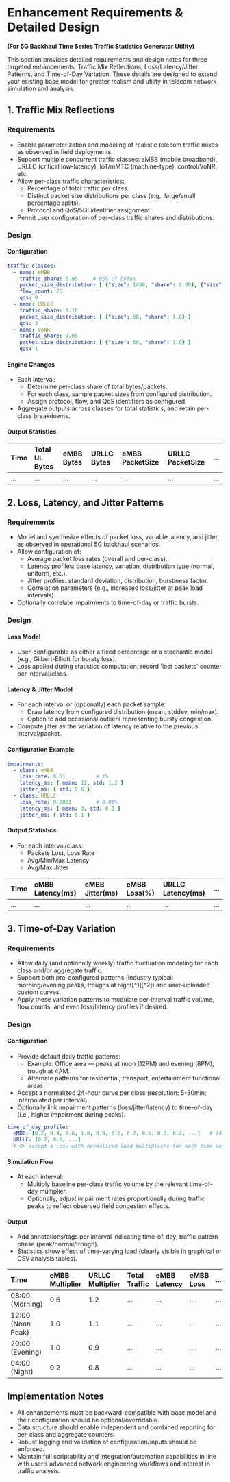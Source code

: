 # Enhancement Requirements \& Detailed Design

**(For 5G Backhaul Time Series Traffic Statistics Generator Utility)**

This section provides detailed requirements and design notes for three targeted enhancements: Traffic Mix Reflections, Loss/Latency/Jitter Patterns, and Time-of-Day Variation. These details are designed to extend your existing base model for greater realism and utility in telecom network simulation and analysis.

## 1. Traffic Mix Reflections

### Requirements

- Enable parameterization and modeling of realistic telecom traffic mixes as observed in field deployments.
- Support multiple concurrent traffic classes: eMBB (mobile broadband), URLLC (critical low-latency), IoT/mMTC (machine-type), control/VoNR, etc.
- Allow per-class traffic characteristics:
    - Percentage of total traffic per class.
    - Distinct packet size distributions per class (e.g., large/small percentage splits).
    - Protocol and QoS/5QI identifier assignment.
- Permit user configuration of per-class traffic shares and distributions.


### Design

#### Configuration

```yaml
traffic_classes:
  - name: eMBB
    traffic_share: 0.85     # 85% of bytes
    packet_size_distribution: [ {"size": 1400, "share": 0.80}, {"size": 200, "share": 0.20} ]
    flow_count: 25
    qos: 9
  - name: URLLC
    traffic_share: 0.10
    packet_size_distribution: [ {"size": 88, "share": 1.0} ]
    qos: 3
  - name: VoNR
    traffic_share: 0.05
    packet_size_distribution: [ {"size": 60, "share": 1.0} ]
    qos: 1
```


#### Engine Changes

- Each interval:
    - Determine per-class share of total bytes/packets.
    - For each class, sample packet sizes from configured distribution.
    - Assign protocol, flow, and QoS identifiers as configured.
- Aggregate outputs across classes for total statistics, and retain per-class breakdowns.


#### Output Statistics

| Time | Total UL Bytes | eMBB Bytes | URLLC Bytes | eMBB PacketSize | URLLC PacketSize | ... |
| :-- | :-- | :-- | :-- | :-- | :-- | :-- |
| ... | ... | ... | ... | ... | ... | ... |

## 2. Loss, Latency, and Jitter Patterns

### Requirements

- Model and synthesize effects of packet loss, variable latency, and jitter, as observed in operational 5G backhaul scenarios.
- Allow configuration of:
    - Average packet loss rates (overall and per-class).
    - Latency profiles: base latency, variation, distribution type (normal, uniform, etc.).
    - Jitter profiles: standard deviation, distribution, burstiness factor.
    - Correlation parameters (e.g., increased loss/jitter at peak load intervals).
- Optionally correlate impairments to time-of-day or traffic bursts.


### Design

#### Loss Model

- User-configurable as either a fixed percentage or a stochastic model (e.g., Gilbert-Elliott for bursty loss).
- Loss applied during statistics computation; record 'lost packets' counter per interval/class.


#### Latency \& Jitter Model

- For each interval or (optionally) each packet sample:
    - Draw latency from configured distribution (mean, stddev, min/max).
    - Option to add occasional outliers representing bursty congestion.
- Compute jitter as the variation of latency relative to the previous interval/packet.


#### Configuration Example

```yaml
impairments:
  - class: eMBB
    loss_rate: 0.01          # 1%
    latency_ms: { mean: 12, std: 1.2 }
    jitter_ms: { std: 0.8 }
  - class: URLLC
    loss_rate: 0.0001        # 0.01%
    latency_ms: { mean: 3, std: 0.3 }
    jitter_ms: { std: 0.1 }
```


#### Output Statistics

- For each interval/class:
    - Packets Lost, Loss Rate
    - Avg/Min/Max Latency
    - Avg/Max Jitter

| Time | eMBB Latency(ms) | eMBB Jitter(ms) | eMBB Loss(%) | URLLC Latency(ms) | ... |
| :-- | :-- | :-- | :-- | :-- | :-- |
| ... | ... | ... | ... | ... | ... |

## 3. Time-of-Day Variation

### Requirements

- Allow daily (and optionally weekly) traffic fluctuation modeling for each class and/or aggregate traffic.
- Support both pre-configured patterns (industry typical: morning/evening peaks, troughs at night[^1][^2]) and user-uploaded custom curves.
- Apply these variation patterns to modulate per-interval traffic volume, flow counts, and even loss/latency profiles if desired.


### Design

#### Configuration

- Provide default daily traffic patterns:
    - Example: Office area — peaks at noon (12PM) and evening (8PM), trough at 4AM.
    - Alternate patterns for residential, transport, entertainment functional areas.
- Accept a normalized 24-hour curve per class (resolution: 5-30min; interpolated per interval).
- Optionally link impairment patterns (loss/jitter/latency) to time-of-day (i.e., higher impairment during peaks).

```yaml
time_of_day_profile:
  eMBB: [0.2, 0.4, 0.6, 1.0, 0.9, 0.8, 0.7, 0.5, 0.3, 0.2, ...]   # 24 or 48 points
  URLLC: [0.7, 0.6, ...]
  # Or accept a .csv with normalized load multipliers for each time segment
```


#### Simulation Flow

- At each interval:
    - Multiply baseline per-class traffic volume by the relevant time-of-day multiplier.
    - Optionally, adjust impairment rates proportionally during traffic peaks to reflect observed field congestion effects.


#### Output

- Add annotations/tags per interval indicating time-of-day, traffic pattern phase (peak/normal/trough).
- Statistics show effect of time-varying load (clearly visible in graphical or CSV analysis tables).

| Time | eMBB Multiplier | URLLC Multiplier | Total Traffic | eMBB Latency | eMBB Loss | ... |
| :-- | :-- | :-- | :-- | :-- | :-- | :-- |
| 08:00 (Morning) | 0.6 | 1.2 | ... | ... | ... | ... |
| 12:00 (Noon Peak) | 1.0 | 1.1 | ... | ... | ... | ... |
| 20:00 (Evening) | 1.0 | 0.9 | ... | ... | ... | ... |
| 04:00 (Night) | 0.2 | 0.8 | ... | ... | ... | ... |

## Implementation Notes

- All enhancements must be backward-compatible with base model and their configuration should be optional/overridable.
- Data structure should enable independent and combined reporting for per-class and aggregate counters.
- Robust logging and validation of configuration/inputs should be enforced.
- Maintain full scriptability and integration/automation capabilities in line with user’s advanced network engineering workflows and interest in traffic analysis.
